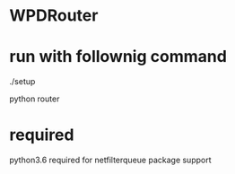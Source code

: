 # WPDRouter

# run with follownig command

./setup

python router

# required
python3.6 required for netfilterqueue package support
